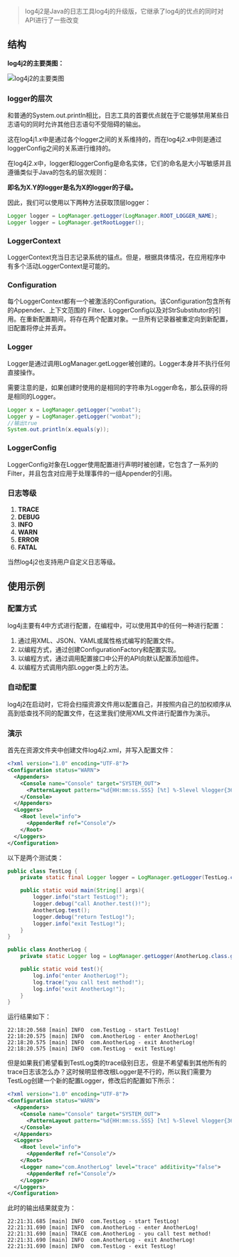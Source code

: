 > log4j2是Java的日志工具log4j的升级版，它继承了log4j的优点的同时对API进行了一些改变

## 结构
**log4j2的主要类图：**

![log4j2的主要类图](https://logging.apache.org/log4j/2.x/images/Log4jClasses.jpg)

### logger的层次

和普通的System.out.println相比，日志工具的首要优点就在于它能够禁用某些日志语句的同时允许其他日志语句不受阻碍的输出。

这在log4j1.x中是通过各个logger之间的关系维持的，而在log4j2.x中则是通过loggerConfig之间的关系进行维持的。

在log4j2.x中，logger和loggerConfig是命名实体，它们的命名是大小写敏感并且遵循类似于Java的包名的层次规则：

**即名为X.Y的logger是名为X的logger的子级。**

因此，我们可以使用以下两种方法获取顶层logger：
```java
Logger logger = LogManager.getLogger(LogManager.ROOT_LOGGER_NAME);
Logger logger = LogManager.getRootLogger();
```

### LoggerContext
LoggerContext充当日志记录系统的锚点。但是，根据具体情况，在应用程序中有多个活动LoggerContext是可能的。

### Configuration
每个LoggerContext都有一个被激活的Configuration。该Configuration包含所有的Appender、上下文范围的 Filter、LoggerConfig以及对StrSubstitutor的引用。在重新配置期间，将存在两个配置对象。一旦所有记录器被重定向到新配置，旧配置将停止并丢弃。

### Logger
Logger是通过调用LogManager.getLogger被创建的。Logger本身并不执行任何直接操作。

需要注意的是，如果创建时使用的是相同的字符串为Logger命名，那么获得的将是相同的Logger。
```java
Logger x = LogManager.getLogger("wombat");
Logger y = LogManager.getLogger("wombat");
//输出true
System.out.println(x.equals(y));
```

### LoggerConfig
LoggerConfig对象在Logger使用配置进行声明时被创建，它包含了一系列的Filter，并且包含对应用于处理事件的一组Appender的引用。

### 日志等级
1. **TRACE**
2. **DEBUG**
3. **INFO**
4. **WARN**
5. **ERROR**
6. **FATAL**

当然log4j2也支持用户自定义日志等级。

## 使用示例

### 配置方式
log4j主要有4中方式进行配置，在编程中，可以使用其中的任何一种进行配置：
1. 通过用XML、JSON、YAML或属性格式编写的配置文件。
2. 以编程方式，通过创建ConfigurationFactory和配置实现。
3. 以编程方式，通过调用配置接口中公开的API向默认配置添加组件。
4. 以编程方式调用内部Logger类上的方法。

### 自动配置
log4j2在启动时，它将会扫描资源文件用以配置自己，并按照内自己的加权顺序从高到低查找不同的配置文件，在这里我们使用XML文件进行配置作为演示。

### 演示
首先在资源文件夹中创建文件log4j2.xml，并写入配置文件：
```xml
<?xml version="1.0" encoding="UTF-8"?>
<Configuration status="WARN">
  <Appenders>
    <Console name="Console" target="SYSTEM_OUT">
      <PatternLayout pattern="%d{HH:mm:ss.SSS} [%t] %-5level %logger{36} - %msg%n"/>
    </Console>
  </Appenders>
  <Loggers>
    <Root level="info">
      <AppenderRef ref="Console"/>
    </Root>
  </Loggers>
</Configuration>
```
以下是两个测试类：
```java
public class TestLog {
    private static final Logger logger = LogManager.getLogger(TestLog.class);

    public static void main(String[] args){
        logger.info("start TestLog!");
        logger.debug("call Another.test()!");
        AnotherLog.test();
        logger.debug("return TestLog!");
        logger.info("exit TestLog!");
    }
}
```

```java
public class AnotherLog {
    private static Logger log = LogManager.getLogger(AnotherLog.class.getName());

    public static void test(){
        log.info("enter AnotherLog!");
        log.trace("you call test method!");
        log.info("exit AnotherLog!");
    }
}
```
运行结果如下：
```
22:18:20.568 [main] INFO  com.TestLog - start TestLog!
22:18:20.575 [main] INFO  com.AnotherLog - enter AnotherLog!
22:18:20.575 [main] INFO  com.AnotherLog - exit AnotherLog!
22:18:20.575 [main] INFO  com.TestLog - exit TestLog!
```
但是如果我们希望看到TestLog类的trace级别日志，但是不希望看到其他所有的trace日志该怎么办？这时候明显修改根Logger是不行的，所以我们需要为TestLog创建一个新的配置Logger，修改后的配置如下所示：
```xml
<?xml version="1.0" encoding="UTF-8"?>
<Configuration status="WARN">
  <Appenders>
    <Console name="Console" target="SYSTEM_OUT">
      <PatternLayout pattern="%d{HH:mm:ss.SSS} [%t] %-5level %logger{36} - %msg%n"/>
    </Console>
  </Appenders>
  <Loggers>
    <Root level="info">
      <AppenderRef ref="Console"/>
    </Root>
    <Logger name="com.AnotherLog" level="trace" additivity="false">
      <AppenderRef ref="Console"/>
    </Logger>
  </Loggers>
</Configuration>
```
此时的输出结果就变为：
```
22:21:31.685 [main] INFO  com.TestLog - start TestLog!
22:21:31.690 [main] INFO  com.AnotherLog - enter AnotherLog!
22:21:31.690 [main] TRACE com.AnotherLog - you call test method!
22:21:31.690 [main] INFO  com.AnotherLog - exit AnotherLog!
22:21:31.690 [main] INFO  com.TestLog - exit TestLog!
```